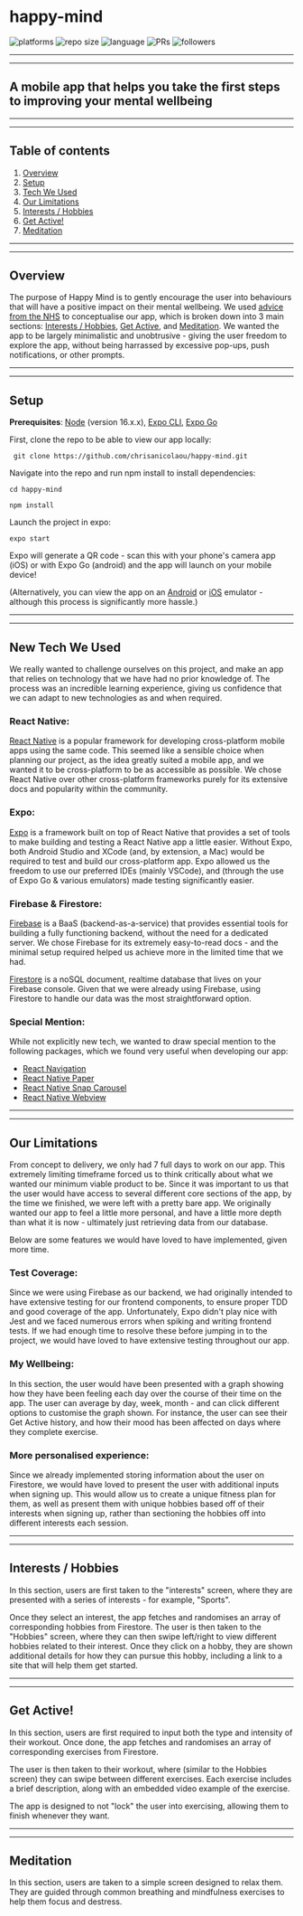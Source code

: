 # happy-mind

![platforms](https://img.shields.io/badge/platforms-iOS%20%2F%20android-brightgreen)
![repo size](https://img.shields.io/github/repo-size/chrisanicolaou/happy-mind)
![language](https://img.shields.io/github/languages/top/chrisanicolaou/happy-mind)
![PRs](https://img.shields.io/github/issues-pr-closed/chrisanicolaou/happy-mind)
![followers](https://img.shields.io/github/followers/chrisanicolaou?style=social)

---

---

## A mobile app that helps you take the first steps to improving your mental wellbeing

---

---

## Table of contents

1. [Overview](#overview)
2. [Setup](#setup)
3. [Tech We Used](#new-tech-we-used)
4. [Our Limitations](#our-limitations)
5. [Interests / Hobbies](#interests)
6. [Get Active!](#active)
7. [Meditation](#meditation)

---

---

## Overview

The purpose of Happy Mind is to gently encourage the user into behaviours that will have a positive impact on their mental wellbeing. We used [advice from the NHS](https://www.nhs.uk/mental-health/self-help/guides-tools-and-activities/five-steps-to-mental-wellbeing/) to conceptualise our app, which is broken down into 3 main sections: [Interests / Hobbies](#interests), [Get Active](#active), and [Meditation](#meditation). We wanted the app to be largely minimalistic and unobtrusive - giving the user freedom to explore the app, without being harrassed by excessive pop-ups, push notifications, or other prompts.

---

---

## Setup

**Prerequisites**: [Node](https://nodejs.org/en/) (version 16.x.x), [Expo CLI](https://docs.expo.dev/get-started/installation/), [Expo Go](https://expo.dev/client)

First, clone the repo to be able to view our app locally:

` git clone https://github.com/chrisanicolaou/happy-mind.git`

Navigate into the repo and run npm install to install dependencies:

`cd happy-mind`

`npm install`

Launch the project in expo:

`expo start`

Expo will generate a QR code - scan this with your phone's camera app (iOS) or with Expo Go (android) and the app will launch on your mobile device!

(Alternatively, you can view the app on an [Android](https://docs.expo.dev/workflow/android-studio-emulator/) or [iOS](https://docs.expo.dev/workflow/ios-simulator/) emulator - although this process is significantly more hassle.)

---

---

## New Tech We Used

We really wanted to challenge ourselves on this project, and make an app that relies on technology that we have had no prior knowledge of. The process was an incredible learning experience, giving us confidence that we can adapt to new technologies as and when required.

### **React Native**:

[React Native](https://reactnative.dev/) is a popular framework for developing cross-platform mobile apps using the same code. This seemed like a sensible choice when planning our project, as the idea greatly suited a mobile app, and we wanted it to be cross-platform to be as accessible as possible. We chose React Native over other cross-platform frameworks purely for its extensive docs and popularity within the community.

### **Expo**:

[Expo](https://expo.dev/) is a framework built on top of React Native that provides a set of tools to make building and testing a React Native app a little easier. Without Expo, both Android Studio and XCode (and, by extension, a Mac) would be required to test and build our cross-platform app. Expo allowed us the freedom to use our preferred IDEs (mainly VSCode), and (through the use of Expo Go & various emulators) made testing significantly easier.

### **Firebase & Firestore**:

[Firebase](https://firebase.google.com/) is a BaaS (backend-as-a-service) that provides essential tools for building a fully functioning backend, without the need for a dedicated server. We chose Firebase for its extremely easy-to-read docs - and the minimal setup required helped us achieve more in the limited time that we had.

[Firestore](https://firebase.google.com/products/firestore?gclid=Cj0KCQjw1N2TBhCOARIsAGVHQc5g3g1LW0QbfEVGQFqLacBmh_Ycsxo1Ym1iF8UlY2FrekaH2Z3fvwYaAlZ3EALw_wcB&gclsrc=aw.ds) is a noSQL document, realtime database that lives on your Firebase console. Given that we were already using Firebase, using Firestore to handle our data was the most straightforward option.

### **Special Mention**:

While not explicitly new tech, we wanted to draw special mention to the following packages, which we found very useful when developing our app:

- [React Navigation](https://reactnavigation.org/)
- [React Native Paper](https://reactnativepaper.com/)
- [React Native Snap Carousel](https://github.com/meliorence/react-native-snap-carousel)
- [React Native Webview](https://github.com/react-native-webview/react-native-webview)

---

---

## Our Limitations

From concept to delivery, we only had 7 full days to work on our app. This extremely limiting timeframe forced us to think critically about what we wanted our minimum viable product to be. Since it was important to us that the user would have access to several different core sections of the app, by the time we finished, we were left with a pretty bare app. We originally wanted our app to feel a little more personal, and have a little more depth than what it is now - ultimately just retrieving data from our database.

Below are some features we would have loved to have implemented, given more time.

### **Test Coverage**:

Since we were using Firebase as our backend, we had originally intended to have extensive testing for our frontend components, to ensure proper TDD and good coverage of the app. Unfortunately, Expo didn't play nice with Jest and we faced numerous errors when spiking and writing frontend tests. If we had enough time to resolve these before jumping in to the project, we would have loved to have extensive testing throughout our app.

### **My Wellbeing**:

In this section, the user would have been presented with a graph showing how they have been feeling each day over the course of their time on the app. The user can average by day, week, month - and can click different options to customise the graph shown. For instance, the user can see their Get Active history, and how their mood has been affected on days where they complete exercise.

### **More personalised experience**:

Since we already implemented storing information about the user on Firestore, we would have loved to present the user with additional inputs when signing up. This would allow us to create a unique fitness plan for them, as well as present them with unique hobbies based off of their interests when signing up, rather than sectioning the hobbies off into different interests each session.

---

---

## Interests / Hobbies

In this section, users are first taken to the "interests" screen, where they are presented with a series of interests - for example, "Sports".

Once they select an interest, the app fetches and randomises an array of corresponding hobbies from Firestore. The user is then taken to the "Hobbies" screen, where they can then swipe left/right to view different hobbies related to their interest. Once they click on a hobby, they are shown additional details for how they can pursue this hobby, including a link to a site that will help them get started.

---

---

## Get Active!

In this section, users are first required to input both the type and intensity of their workout. Once done, the app fetches and randomises an array of corresponding exercises from Firestore.

The user is then taken to their workout, where (similar to the Hobbies screen) they can swipe between different exercises. Each exercise includes a brief description, along with an embedded video example of the exercise.

The app is designed to not "lock" the user into exercising, allowing them to finish whenever they want.

---

---

## Meditation

In this section, users are taken to a simple screen designed to relax them. They are guided through common breathing and mindfulness exercises to help them focus and destress.
